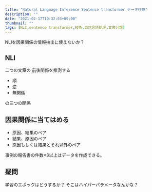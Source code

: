```yaml
---
title: "Natural Language Inference Sentence transformer データ作成"
description: ""
date: "2021-02-17T10:32:03+09:00"
thumbnail: ""
tags: [NLI,sentence transformer,技術,自然言語処理,文書分類]
---
```

NLIを因果関係の情報抽出に使えないか？

## NLI
二つの文章の 前後関係を推測する
- 順
- 逆
- 無関係

の三つの関係
## 因果関係に当てはめる
- 原因、結果のペア
- 結果、原因のペア
- 原因もしくは結果とそれ以外のペア 

事例の報告書の件数×3以上はデータを作成できる。

## 疑問
学習のエポックはどうするか？
そこはハイパーパラメータなんかな？

